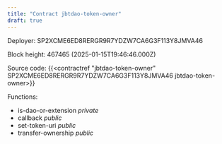 ```yaml
---
title: "Contract jbtdao-token-owner"
draft: true
---
```

Deployer: SP2XCME6ED8RERGR9R7YDZW7CA6G3F113Y8JMVA46


 



Block height: 467465 (2025-01-15T19:46:46.000Z)

Source code: {{<contractref "jbtdao-token-owner" SP2XCME6ED8RERGR9R7YDZW7CA6G3F113Y8JMVA46 jbtdao-token-owner>}}

Functions:

* is-dao-or-extension _private_
* callback _public_
* set-token-uri _public_
* transfer-ownership _public_
